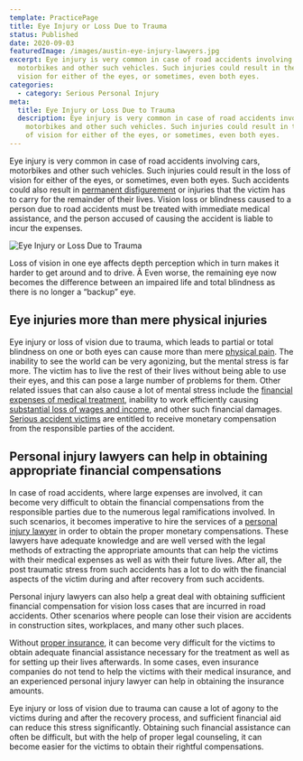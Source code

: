 ```yaml
---
template: PracticePage
title: Eye Injury or Loss Due to Trauma
status: Published
date: 2020-09-03
featuredImage: /images/austin-eye-injury-lawyers.jpg
excerpt: Eye injury is very common in case of road accidents involving cars,
  motorbikes and other such vehicles. Such injuries could result in the loss of
  vision for either of the eyes, or sometimes, even both eyes.
categories:
  - category: Serious Personal Injury
meta:
  title: Eye Injury or Loss Due to Trauma
  description: Eye injury is very common in case of road accidents involving cars,
    motorbikes and other such vehicles. Such injuries could result in the loss
    of vision for either of the eyes, or sometimes, even both eyes.
---
```

<!--StartFragment-->

Eye injury is very common in case of road accidents involving cars, motorbikes and other such vehicles. Such injuries could result in the loss of vision for either of the eyes, or sometimes, even both eyes. Such accidents could also result in [permanent disfigurement](https://www.austinaccidentlawyer.com/practice-areas/serious-personal-injury/) or injuries that the victim has to carry for the remainder of their lives. Vision loss or blindness caused to a person due to road accidents must be treated with immediate medical assistance, and the person accused of causing the accident is liable to incur the expenses.

<!--EndFragment-->

![Eye Injury or Loss Due to Trauma](/images/eye-injury.jpg)

<!--StartFragment-->

Loss of vision in one eye affects depth perception which in turn makes it harder to get around and to drive. Â Even worse, the remaining eye now becomes the difference between an impaired life and total blindness as there is no longer a “backup” eye.

## Eye injuries more than mere physical injuries

Eye injury or loss of vision due to trauma, which leads to partial or total blindness on one or both eyes can cause more than mere [physical pain](https://www.austinaccidentlawyer.com/pain-and-suffering/). The inability to see the world can be very agonizing, but the mental stress is far more. The victim has to live the rest of their lives without being able to use their eyes, and this can pose a large number of problems for them. Other related issues that can also cause a lot of mental stress include the [financial expenses of medical treatment](https://www.austinaccidentlawyer.com/practice-areas/no-health-insurance-no-problem/), inability to work efficiently causing [substantial loss of wages and income](https://www.austinaccidentlawyer.com/lost-wages-due-to-an-injury/), and other such financial damages. [Serious accident victims](https://www.austinaccidentlawyer.com/practice-areas/serious-personal-injury/) are entitled to receive monetary compensation from the responsible parties of the accident.

## Personal injury lawyers can help in obtaining appropriate financial compensations

In case of road accidents, where large expenses are involved, it can become very difficult to obtain the financial compensations from the responsible parties due to the numerous legal ramifications involved. In such scenarios, it becomes imperative to hire the services of a [personal injury lawyer](https://www.austinaccidentlawyer.com/meet-us/andrew-traub/) in order to obtain the proper monetary compensations. These lawyers have adequate knowledge and are well versed with the legal methods of extracting the appropriate amounts that can help the victims with their medical expenses as well as with their future lives. After all, the post traumatic stress from such accidents has a lot to do with the financial aspects of the victim during and after recovery from such accidents.

Personal injury lawyers can also help a great deal with obtaining sufficient financial compensation for vision loss cases that are incurred in road accidents. Other scenarios where people can lose their vision are accidents in construction sites, workplaces, and many other such places.

Without [proper insurance](https://www.austinaccidentlawyer.com/practice-areas/uninsured-and-underinsured-claims/), it can become very difficult for the victims to obtain adequate financial assistance necessary for the treatment as well as for setting up their lives afterwards. In some cases, even insurance companies do not tend to help the victims with their medical insurance, and an experienced personal injury lawyer can help in obtaining the insurance amounts.

Eye injury or loss of vision due to trauma can cause a lot of agony to the victims during and after the recovery process, and sufficient financial aid can reduce this stress significantly. Obtaining such financial assistance can often be difficult, but with the help of proper legal counseling, it can become easier for the victims to obtain their rightful compensations.

<!--EndFragment-->